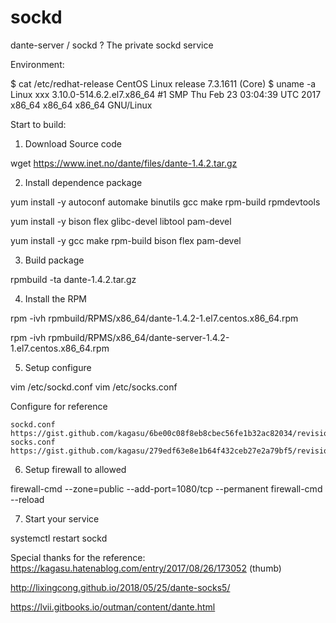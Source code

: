 # sockd
dante-server / sockd ? The private sockd service 

Environment:

$ cat /etc/redhat-release 
CentOS Linux release 7.3.1611 (Core) 
$ uname -a
Linux xxx 3.10.0-514.6.2.el7.x86_64 #1 SMP Thu Feb 23 03:04:39 UTC 2017 x86_64 x86_64 x86_64 GNU/Linux

Start to build:
1. Download Source code

wget https://www.inet.no/dante/files/dante-1.4.2.tar.gz

2. Install dependence package

yum install -y autoconf automake binutils gcc make rpm-build rpmdevtools

yum install -y bison flex glibc-devel libtool pam-devel

yum install -y gcc make rpm-build bison flex pam-devel

3. Build package

rpmbuild -ta dante-1.4.2.tar.gz

4. Install the RPM

rpm -ivh rpmbuild/RPMS/x86_64/dante-1.4.2-1.el7.centos.x86_64.rpm

rpm -ivh rpmbuild/RPMS/x86_64/dante-server-1.4.2-1.el7.centos.x86_64.rpm

5. Setup configure

vim /etc/sockd.conf
vim /etc/socks.conf

Configure for reference

    sockd.conf
    https://gist.github.com/kagasu/6be00c08f8eb8cbec56fe1b32ac82034/revisions
    socks.conf
    https://gist.github.com/kagasu/279edf63e8e1b64f432ceb27e2a79bf5/revisions

6. Setup firewall to allowed

firewall-cmd --zone=public --add-port=1080/tcp --permanent
firewall-cmd --reload

7. Start your service

systemctl restart sockd



Special thanks for the reference:
https://kagasu.hatenablog.com/entry/2017/08/26/173052     (thumb)

http://lixingcong.github.io/2018/05/25/dante-socks5/

https://lvii.gitbooks.io/outman/content/dante.html
